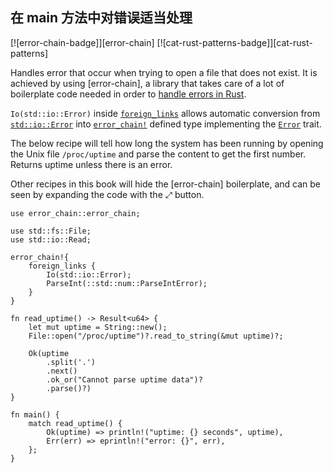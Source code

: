 ## 在 main 方法中对错误适当处理

<!--
> [errors/handle/main.md](https://github.com/rust-lang-nursery/rust-cookbook/blob/master/src/errors/handle/main.md)
> <br />
> commit b61c8e588ad8445de36cd5f28e99232b5f858a41 - 2020.06.01
-->

[![error-chain-badge]][error-chain] [![cat-rust-patterns-badge]][cat-rust-patterns]

Handles error that occur when trying to open a file that does not
exist. It is achieved by using [error-chain], a library that takes
care of a lot of boilerplate code needed in order to [handle errors in Rust].

`Io(std::io::Error)` inside [`foreign_links`] allows automatic
conversion from [`std::io::Error`] into [`error_chain!`] defined type
implementing the [`Error`] trait.

The below recipe will tell how long the system has been running by
opening the Unix file `/proc/uptime` and parse the content to get the
first number. Returns uptime unless there is an error.

Other recipes in this book will hide the [error-chain] boilerplate, and can be
seen by expanding the code with the ⤢ button.

```rust,edition2018
use error_chain::error_chain;

use std::fs::File;
use std::io::Read;

error_chain!{
    foreign_links {
        Io(std::io::Error);
        ParseInt(::std::num::ParseIntError);
    }
}

fn read_uptime() -> Result<u64> {
    let mut uptime = String::new();
    File::open("/proc/uptime")?.read_to_string(&mut uptime)?;

    Ok(uptime
        .split('.')
        .next()
        .ok_or("Cannot parse uptime data")?
        .parse()?)
}

fn main() {
    match read_uptime() {
        Ok(uptime) => println!("uptime: {} seconds", uptime),
        Err(err) => eprintln!("error: {}", err),
    };
}
```

[`error_chain!`]: https://docs.rs/error-chain/*/error_chain/macro.error_chain.html
[`Error`]: https://doc.rust-lang.org/std/error/trait.Error.html
[`foreign_links`]: https://docs.rs/error-chain/*/error_chain/#foreign-links
[`std::io::Error`]: https://doc.rust-lang.org/std/io/struct.Error.html

[handle errors in Rust]: https://doc.rust-lang.org/book/second-edition/ch09-00-error-handling.html
